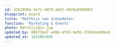 ```yaml
---
id: d261080a-3ef1-4d79-ab81-4029a8096003
blueprint: board
title: 'Matthijs van Schendelen'
function: 'Marketing & Events'
photo: Matthijs@2x.jpg
updated_by: 8d873b47-ad86-4fd3-9e95-27842ea80beb
updated_at: 1652861085
---
```


